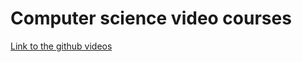 # Computer science video courses
[Link to the github videos](https://github.com/Developer-Y/cs-video-courses/blob/master/README.md)
